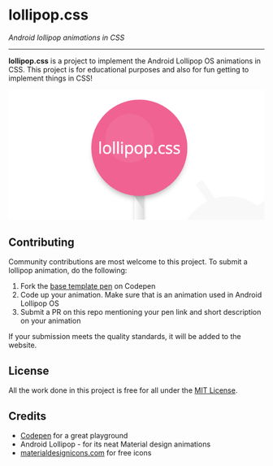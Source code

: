 lollipop.css
=====
*Android lollipop animations in CSS*
***

**lollipop.css** is a project to implement the Android Lollipop OS animations in CSS. This project is for educational purposes and also for fun getting to implement things in CSS!


![lollipop.css logo](logo.png)

Contributing
-----

Community contributions are most welcome to this project. To submit a lollipop animation, do the following:

1. Fork the [base template pen](http://codepen.io/chinchang/pen/eNdaQE) on Codepen
2. Code up your animation. Make sure that is an animation used in Android Lollipop OS
3. Submit a PR on this repo mentioning your pen link and short description on your animation

If your submission meets the quality standards, it will be added to the website.

License
-----

All the work done in this project is free for all under the [MIT License](http://opensource.org/licenses/MIT).


Credits
-----

- [Codepen](https://codepen.io) for a great playground
- Android Lollipop - for its neat Material design animations
- [materialdesignicons.com](https://materialdesignicons.com/) for free icons